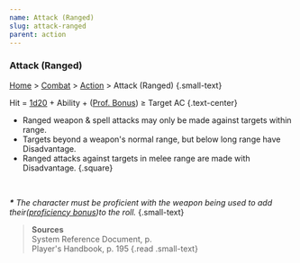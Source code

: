 ```yaml
---
name: Attack (Ranged)
slug: attack-ranged
parent: action
---
```

### Attack (Ranged)
[Home](dm-operations-center) > [Combat](combat) > [Action](action) > Attack (Ranged) {.small-text}

Hit = [1d20](/roll/1d20) + Ability + ([Prof. Bonus](proficiency-bonus)) ≥ Target AC {.text-center}

- Ranged weapon & spell attacks may only be made against targets within range.
- Targets beyond a weapon's normal range, but below long range have Disadvantage.
- Ranged attacks against targets in melee range are made with Disadvantage.
{.square}

<br/>

***\*** The character must be proficient with the weapon being used to add their([proficiency bonus](proficiency-bonus))to the roll.* {.small-text}

> **Sources** <br/>
> System Reference Document, p. <br/>
> Player's Handbook, p. 195
{.read .small-text}